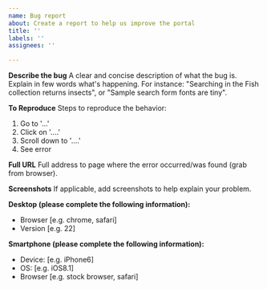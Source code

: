 ```yaml
---
name: Bug report
about: Create a report to help us improve the portal
title: ''
labels: ''
assignees: ''

---
```


**Describe the bug**
A clear and concise description of what the bug is. Explain in few words what's happening. For instance: "Searching in the Fish collection returns insects", or "Sample search form fonts are tiny".

**To Reproduce**
Steps to reproduce the behavior:
1. Go to '...'
2. Click on '....'
3. Scroll down to '....'
4. See error

**Full URL**
Full address to page where the error occurred/was found (grab from browser).

**Screenshots**
If applicable, add screenshots to help explain your problem.

**Desktop (please complete the following information):**
 - Browser [e.g. chrome, safari]
 - Version [e.g. 22]

**Smartphone (please complete the following information):**
 - Device: [e.g. iPhone6]
 - OS: [e.g. iOS8.1]
 - Browser [e.g. stock browser, safari]
